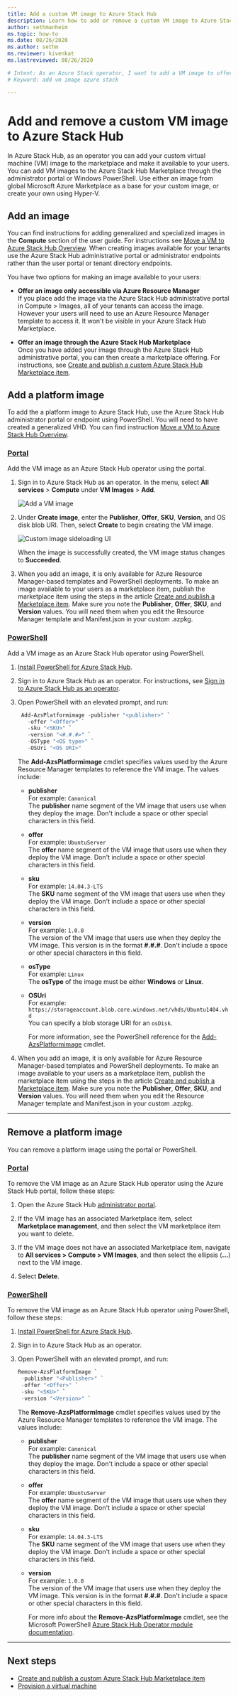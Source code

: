 ```yaml
---
title: Add a custom VM image to Azure Stack Hub 
description: Learn how to add or remove a custom VM image to Azure Stack Hub.
author: sethmanheim
ms.topic: how-to
ms.date: 08/26/2020
ms.author: sethm
ms.reviewer: kivenkat
ms.lastreviewed: 08/26/2020

# Intent: As an Azure Stack operator, I want to add a VM image to offer to my tenants.
# Keyword: add vm image azure stack

---
```


# Add and remove a custom VM image to Azure Stack Hub

In Azure Stack Hub, as an operator you can add your custom virtual machine (VM) image to the marketplace and make it available to your users. You can add VM images to the Azure Stack Hub Marketplace through the administrator portal or Windows PowerShell. Use either an image from global Microsoft Azure Marketplace as a base for your custom image, or create your own using Hyper-V.

## Add an image

You can find instructions for adding generalized and specialized images in the **Compute** section of the user guide. For instructions see [Move a VM to Azure Stack Hub Overview](/azure-stack/user/vm-move-overview). When creating images available for your tenants use the Azure Stack Hub administrative portal or administrator endpoints rather than the user portal or tenant directory endpoints.

You have two options for making an image available to your users:

- **Offer an image only accessible via Azure Resource Manager**  
  If you place add the image via the Azure Stack Hub administrative portal in Compute > Images, all of your tenants can access the image. However your users will need to use an Azure Resource Manager template to access it. It won't be visible in your Azure Stack Hub Marketplace.

- **Offer an image through the Azure Stack Hub Marketplace**  
    Once you have added your image through the Azure Stack Hub administrative portal, you can then create a marketplace offering. For instructions, see [Create and publish a custom Azure Stack Hub Marketplace item](azure-stack-create-and-publish-marketplace-item.md).


## Add a platform image

To add the a platform image to Azure Stack Hub, use the Azure Stack Hub administrator portal or endpoint using PowerShell. You will need to have created a generalized VHD. You can find instruction  [Move a VM to Azure Stack Hub Overview](/azure-stack/user/vm-move-overview).

### [Portal](#tab/image-add-portal)

Add the VM image as an Azure Stack Hub operator using the portal.

1. Sign in to Azure Stack Hub as an operator. In the menu, select **All services** > **Compute** under **VM Images** > **Add**.

   ![Add a VM image](./media/azure-stack-add-vm-image/tca4.png)

2. Under **Create image**, enter the **Publisher**, **Offer**, **SKU**, **Version**, and OS disk blob URI. Then, select **Create** to begin creating the VM image.

   ![Custom image sideloading UI](./media/azure-stack-add-vm-image/tca5.png)

   When the image is successfully created, the VM image status changes to **Succeeded**.

3. When you add an image, it is only available for Azure Resource Manager-based templates and PowerShell deployments. To make an image available to your users as a marketplace item, publish the marketplace item using the steps in the article [Create and publish a Marketplace item](azure-stack-create-and-publish-marketplace-item.md). Make sure you note the **Publisher**, **Offer**, **SKU**, and **Version** values. You will need them when you edit the Resource Manager template and Manifest.json in your custom .azpkg.

### [PowerShell](#tab/image-add-ps)

 Add a VM image as an Azure Stack Hub operator using PowerShell.

1. [Install PowerShell for Azure Stack Hub](azure-stack-powershell-install.md).  

2. Sign in to Azure Stack Hub as an operator. For instructions, see [Sign in to Azure Stack Hub as an operator](azure-stack-powershell-configure-admin.md).

3. Open PowerShell with an elevated prompt, and run:

   ```powershell
    Add-AzsPlatformimage -publisher "<publisher>" `
      -offer "<Offer>" `
      -sku "<SKU>" `
      -version "<#.#.#>" `
      -OSType "<OS type>" `
      -OSUri "<OS URI>"
   ```

   The **Add-AzsPlatformimage** cmdlet specifies values used by the Azure Resource Manager templates to reference the VM image. The values include:
   - **publisher**  
     For example: `Canonical`  
     The **publisher** name segment of the VM image that users use when they deploy the image. Don't include a space or other special characters in this field.  
   - **offer**  
     For example: `UbuntuServer`  
     The **offer** name segment of the VM image that users use when they deploy the VM image. Don't include a space or other special characters in this field.  
   - **sku**  
     For example: `14.04.3-LTS`  
     The **SKU** name segment of the VM image that users use when they deploy the VM image. Don't include a space or other special characters in this field.  
   - **version**  
     For example: `1.0.0`  
     The version of the VM image that users use when they deploy the VM image. This version is in the format **\#.\#.\#**. Don't include a space or other special characters in this field.  
   - **osType**  
     For example: `Linux`  
     The **osType** of the image must be either **Windows** or **Linux**.  
   - **OSUri**  
     For example: `https://storageaccount.blob.core.windows.net/vhds/Ubuntu1404.vhd`  
     You can specify a blob storage URI for an `osDisk`.  

     For more information, see the PowerShell reference for the [Add-AzsPlatformimage](/powershell/module/azs.compute.admin/add-azsplatformimage) cmdlet.

4. When you add an image, it is only available for Azure Resource Manager-based templates and PowerShell deployments. To make an image available to your users as a marketplace item, publish the marketplace item using the steps in the article [Create and publish a Marketplace item](azure-stack-create-and-publish-marketplace-item.md). Make sure you note the **Publisher**, **Offer**, **SKU**, and **Version** values. You will need them when you edit the Resource Manager template and Manifest.json in your custom .azpkg.

---

## Remove a platform image

You can remove a platform image using the portal or PowerShell.

### [Portal](#tab/image-rem-portal)

To remove the VM image as an Azure Stack Hub operator using the Azure Stack Hub portal, follow these steps:

1. Open the Azure Stack Hub [administrator portal](https://portal.azure.com/signin/index).

2. If the VM image has an associated Marketplace item, select **Marketplace management**, and then select the VM marketplace item you want to delete.

3. If the VM image does not have an associated Marketplace item, navigate to **All services > Compute > VM Images**, and then select the ellipsis (**...**) next to the VM image.

4. Select **Delete**.

### [PowerShell](#tab/image-rem-ps)

To remove the VM image as an Azure Stack Hub operator using PowerShell, follow these steps:

1. [Install PowerShell for Azure Stack Hub](azure-stack-powershell-install.md).

2. Sign in to Azure Stack Hub as an operator.

3. Open PowerShell with an elevated prompt, and run:

   ```powershell  
   Remove-AzsPlatformImage `
    -publisher "<Publisher>" `
    -offer "<Offer>" `
    -sku "<SKU>" `
    -version "<Version>" `
   ```

   The **Remove-AzsPlatformImage** cmdlet specifies values used by the Azure Resource Manager templates to reference the VM image. The values include:
   - **publisher**  
     For example: `Canonical`  
     The **publisher** name segment of the VM image that users use when they deploy the image. Don't include a space or other special characters in this field.  
   - **offer**  
     For example: `UbuntuServer`  
     The **offer** name segment of the VM image that users use when they deploy the VM image. Don't include a space or other special characters in this field.  
   - **sku**  
     For example: `14.04.3-LTS`  
     The **SKU** name segment of the VM image that users use when they deploy the VM image. Don't include a space or other special characters in this field.  
   - **version**  
     For example: `1.0.0`  
     The version of the VM image that users use when they deploy the VM image. This version is in the format **\#.\#.\#**. Don't include a space or other special characters in this field.  

     For more info about the **Remove-AzsPlatformImage** cmdlet, see the Microsoft PowerShell [Azure Stack Hub Operator module documentation](/powershell/azure/azure-stack/overview).
---
## Next steps

- [Create and publish a custom Azure Stack Hub Marketplace item](azure-stack-create-and-publish-marketplace-item.md)
- [Provision a virtual machine](../user/azure-stack-create-vm-template.md)
